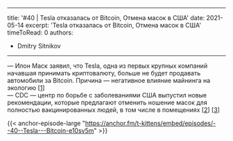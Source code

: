 
---
title: '#40 | Tesla отказалась от Bitcoin, Отмена масок в США'
date: 2021-05-14
excerpt: 'Tesla отказалась от Bitcoin, Отмена масок в США'
timeToRead: 0
authors:
  - Dmitry Sitnikov
---

— Илон Маск заявил, что Tesla, одна из первых крупных компаний начавшая принимать криптовалюту, больше не будет продавать автомобили за Bitcoin. Причина — негативное влияние майнинга на экологию [[1](https://www.forbes.ru/newsroom/milliardery/429199-mask-priostanovil-priem-oplaty-za-avtomobili-tesla-v-bitkoinah)]<br/>
— CDC — центр по борьбе с заболеваниями США выпустил новые рекомендации, которые предлагают отменить ношение масок для полностью вакцинированных людей, в том числе в помещениях [[2](https://www.cdc.gov/coronavirus/2019-ncov/vaccines/fully-vaccinated-guidance.html)] [[3](https://www.nytimes.com/2021/05/12/us/ohio-lottery-coronavirus-vaccine.html)]

{{< anchor-episode-large "https://anchor.fm/t-kittens/embed/episodes/--40--Tesla---Bitcoin-e10sv5m" >}}
